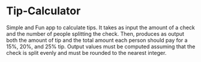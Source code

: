 # Tip-Calculator
Simple and Fun app to calculate tips. It takes as input the amount of a check and the number of people splitting the check. Then, produces as output both the amount of tip and the total amount each person should pay for a 15%, 20%, and 25% tip. Output values must be computed assuming that the check is split evenly and must be rounded to the nearest integer.
